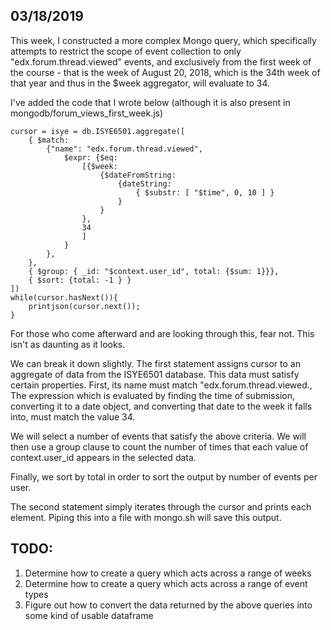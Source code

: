 ## 03/18/2019

This week, I constructed a more complex Mongo query, which specifically attempts to restrict the scope of event collection to only "edx.forum.thread.viewed" events, and exclusively from the first week of the course - that is the week of August 20, 2018, which is the 34th week of that year and thus in the $week aggregator, will evaluate to 34.

I've added the code that I wrote below (although it is also present in mongodb/forum_views_first_week.js)

```
cursor = isye = db.ISYE6501.aggregate([
	{ $match: 
		{"name": "edx.forum.thread.viewed", 
			$expr: {$eq: 
				[{$week: 
	    			{$dateFromString: 
	    				{dateString: 
	    					{ $substr: [ "$time", 0, 10 ] }
	    				}
	    			}
	    		},
	    		34
	    		]
			} 
    	},
    },
    { $group: { _id: "$context.user_id", total: {$sum: 1}}},
    { $sort: {total: -1 } }
])
while(cursor.hasNext()){
    printjson(cursor.next());
}
```

For those who come afterward and are looking through this, fear not. This isn't as daunting as it looks.

We can break it down slightly. The first statement assigns cursor to an aggregate of data from the ISYE6501 database. This data must satisfy certain properties. First, its name must match "edx.forum.thread.viewed., The expression which is evaluated by finding the time of submission, converting it to a date object, and converting that date to the week it falls into, must match the value 34.

We will select a number of events that satisfy the above criteria. We will then use a group clause to count the number of times that each value of context.user_id appears in the selected data.

Finally, we sort by total in order to sort the output by number of events per user.

The second statement simply iterates through the cursor and prints each element. Piping this into a file with mongo.sh will save this output.

## TODO:

1. Determine how to create a query which acts across a range of weeks
2. Determine how to create a query which acts across a range of event types
3. Figure out how to convert the data returned by the above queries into some kind of usable dataframe